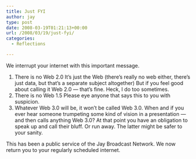 ```yaml
---
title: Just FYI
author: jay
type: post
date: 2008-03-19T01:21:13+00:00
url: /2008/03/19/just-fyi/
categories:
  - Reflections

---
```

We interrupt your internet with this important message.

  1. There is no Web 2.0 It’s just the Web (there’s really no web either, there’s just data, but that’s a separate subject altogether) But if you feel good about calling it Web 2.0 — that’s fine. Heck, I do too sometimes.
  2. There is no Web 1.5 Please eye anyone that says this to you with suspicion.
  3. Whatever Web 3.0 will be, it won’t be called Web 3.0. When and if you ever hear someone trumpeting some kind of vision in a presentation — and then calls anything Web 3.0? At that point you have an obligation to speak up and call their bluff. Or run away. The latter might be safer to your sanity.

This has been a public service of the Jay Broadcast Network. We now return you to your regularly scheduled internet.